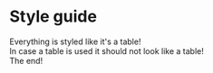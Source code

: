 # Style guide
Everything is styled like it's a table!  
In case a table is used it should not look like a table!  
The end!